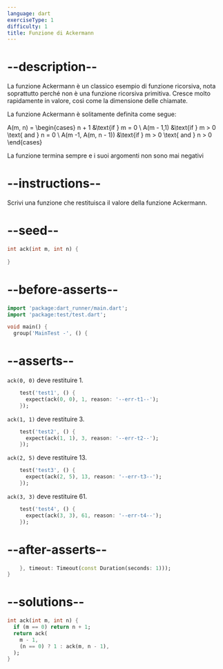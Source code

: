 ```yaml
---
language: dart
exerciseType: 1
difficulty: 1
title: Funzione di Ackermann
---
```


# --description--

La funzione Ackermann è un classico esempio di funzione ricorsiva, nota soprattutto perché non è una funzione ricorsiva primitiva. Cresce molto rapidamente in valore, così come la dimensione delle chiamate.

La funzione Ackermann è solitamente definita come segue:

<latex>A(m, n) = \begin{cases} n + 1 &\text{if } m = 0 \\ A(m - 1,1) &\text{if } m > 0 \text{ and } n = 0 \\ A(m -1, A(m, n - 1)) &\text{if } m > 0 \text{ and } n > 0 \end{cases}</latex>

La funzione termina sempre e i suoi argomenti non sono mai negativi

# --instructions--

Scrivi una funzione che restituisca il valore della funzione Ackermann.

# --seed--

```dart
int ack(int m, int n) {
    
}
```

# --before-asserts--

```dart
import 'package:dart_runner/main.dart';
import 'package:test/test.dart';

void main() {
  group('MainTest -', () {
```

# --asserts--

`ack(0, 0)` deve restituire 1.

```dart
    test('test1', () {
      expect(ack(0, 0), 1, reason: '--err-t1--');
    });
```

`ack(1, 1)` deve restituire 3.

```dart
    test('test2', () {
      expect(ack(1, 1), 3, reason: '--err-t2--');
    });
```

`ack(2, 5)` deve restituire 13.

```dart
    test('test3', () {
      expect(ack(2, 5), 13, reason: '--err-t3--');
    });
```

`ack(3, 3)` deve restituire 61.

```dart
    test('test4', () {
      expect(ack(3, 3), 61, reason: '--err-t4--');
    });
```

# --after-asserts--

```dart
    }, timeout: Timeout(const Duration(seconds: 1)));
}
```

# --solutions--

```dart
int ack(int m, int n) {
  if (m == 0) return n + 1;
  return ack(
    m - 1,
    (n == 0) ? 1 : ack(m, n - 1),
  );
}
```
